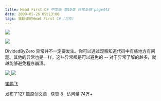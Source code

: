 ```yaml
---
title: Head First C# 中文版 第10章 异常处理 page443
date: 2009-05-26 09:13:00
tags: 我翻译的Head First C#（习作）
---
```

![](http://student.csdn.net/attachment/200905/26/39098_12433004845Z9I.jpg)

![](http://student.csdn.net/attachment/200905/26/39098_12433004855gvE.jpg)

DividedByZero  异常并不一定要发生。你可以通过观察知道代码中有些地方有问题。其他的异常也是一样。这些异常都是可以避免的  \--
对于异常了解的越多，就越能够避免程序崩溃。



[ ![](https://profile.csdnimg.cn/5/2/5/3_cuipengfei1)
![](https://g.csdnimg.cn/static/user-reg-year/1x/11.png)
](https://blog.csdn.net/cuipengfei1)

[ 崔鹏飞 ](https://blog.csdn.net/cuipengfei1)

发布了127 篇原创文章  ·  获赞 8  ·  访问量 74万+

